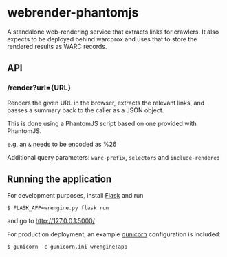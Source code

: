 webrender-phantomjs
===================

A standalone web-rendering service that extracts links for crawlers. It also expects to be deployed behind warcprox
and uses that to store the rendered results as WARC records.


API
---

### /render?url={URL}

Renders the given URL in the browser, extracts the relevant links, and passes a summary back to the caller as a JSON object.

This is done using a PhantomJS script based on one provided with PhantomJS.

e.g. an `&` needs to be encoded as %26
 
Additional query parameters: `warc-prefix`, `selectors` and `include-rendered`

Running the application
-----------------------

For development purposes, install [Flask](http://flask.pocoo.org/) and run

    $ FLASK_APP=wrengine.py flask run

and go to http://127.0.0.1:5000/

For production deployment, an example [gunicorn](http://docs.gunicorn.org/en/latest/install.html) configuration is included:

    $ gunicorn -c gunicorn.ini wrengine:app


